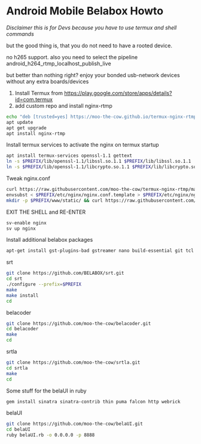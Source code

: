 # Android Mobile Belabox Howto

*Disclaimer this is for Devs because you have to use termux and shell commands*

but the good thing is, that you do not need to have a rooted device.

no h265 support. also you need to select the pipeline android_h264_rtmp_localhost_publish_live

but better than nothing right? enjoy your bonded usb-network devices without any extra boards/devices

1. Install Termux from https://play.google.com/store/apps/details?id=com.termux
2. add custom repo and install nginx-rtmp
```sh
echo "deb [trusted=yes] https://moo-the-cow.github.io/termux-nginx-rtmp/ termux extras" > $PREFIX/etc/apt/sources.list.d/nginx-rtmp.list
apt update
apt get upgrade
apt install nginx-rtmp
```

Install termux services to activate the nginx on termux startup
```sh
apt install termux-services openssl-1.1 gettext
ln -s $PREFIX/lib/openssl-1.1/libssl.so.1.1 $PREFIX/lib/libssl.so.1.1
ln -s $PREFIX/lib/openssl-1.1/libcrypto.so.1.1 $PREFIX/lib/libcrypto.so.1.1
```

Tweak nginx.conf
```sh
curl https://raw.githubusercontent.com/moo-the-cow/termux-nginx-rtmp/main/nginx-custom.conf > $PREFIX/etc/nginx/nginx.conf.template
envsubst < $PREFIX/etc/nginx/nginx.conf.template > $PREFIX/etc/nginx/nginx.conf
mkdir -p $PREFIX/www/static/ && curl https://raw.githubusercontent.com/moo-the-cow/termux-nginx-rtmp/main/stat.xsl > $PREFIX/www/static/stat.xsl
```

EXIT THE SHELL and RE-ENTER
```sh
sv-enable nginx
sv up nginx
```

Install additional belabox packages
```sh
apt-get install gst-plugins-bad gstreamer nano build-essential git tcl openssl ruby iproute2
```

srt
```sh
git clone https://github.com/BELABOX/srt.git
cd srt
./configure --prefix=$PREFIX
make
make install
cd
```

belacoder
```sh
git clone https://github.com/moo-the-cow/belacoder.git
cd belacoder
make
cd
```

srtla
```sh
git clone https://github.com/moo-the-cow/srtla.git
cd srtla
make
cd
```

Some stuff for the belaUI in ruby
```sh
gem install sinatra sinatra-contrib thin puma falcon http webrick
```

belaUI
```sh
git clone https://github.com/moo-the-cow/belaUI.git
cd belaUI
ruby belaUI.rb -o 0.0.0.0 -p 8888
```